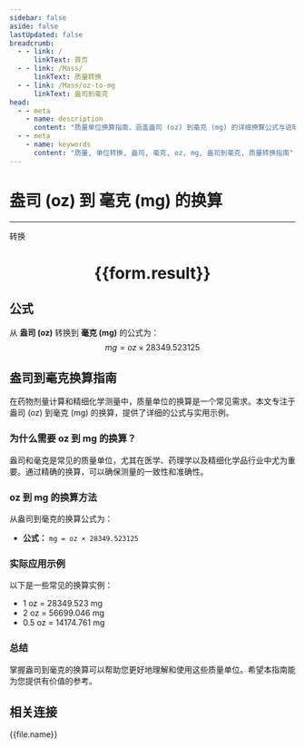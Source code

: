 ```yaml
---
sidebar: false
aside: false
lastUpdated: false
breadcrumb:
  - - link: /
      linkText: 首页
  - - link: /Mass/
      linkText: 质量转换
  - - link: /Mass/oz-to-mg
      linkText: 盎司到毫克
head:
  - - meta
    - name: description
      content: "质量单位换算指南，涵盖盎司 (oz) 到毫克 (mg) 的详细换算公式与说明。"
  - - meta
    - name: keywords
      content: "质量, 单位转换, 盎司, 毫克, oz, mg, 盎司到毫克, 质量转换指南"
---
```

# 盎司 (oz) 到 毫克 (mg) 的换算
---
<script setup>
import { onMounted, reactive, inject, ref } from 'vue'
import { NButton, NForm, NFormItem, NInput, NInputNumber, NSelect, NCard, useMessage,NGrid ,NGi } from 'naive-ui'
import { defineClientComponent } from 'vitepress'
import { Mass } from '../../files';

const convert = inject('convert')

const form = reactive({
  number: null,
  result: '',
})

const convertHandler = () => {
  if (form.number !== null && !isNaN(form.number)) {
    const convertedValue = parseFloat(form.number) * 28349.523125
    form.result = `${form.number}oz = ${convertedValue.toFixed(3)}mg`
  } else {
    form.result = '请输入有效的数值。'
  }
}
</script>

<n-form size="large" :model="form">
  <n-form-item label="盎司 (oz)">
    <n-input-number v-model:value="form.number" placeholder="输入盎司" style="width: 100%" />
  </n-form-item>
  <n-form-item>
    <n-button type="primary" @click="convertHandler" block>转换</n-button>
  </n-form-item>
</n-form>

<n-card  embedded :bordered="false" hoverable>
  <div  style="text-align:center">
    <h1>{{form.result}}</h1>
  </div>
</n-card>

## 公式

从 **盎司 (oz)** 转换到 **毫克 (mg)** 的公式为：
$$ mg = oz \times 28349.523125 $$

## 盎司到毫克换算指南

在药物剂量计算和精细化学测量中，质量单位的换算是一个常见需求。本文专注于盎司 (oz) 到毫克 (mg) 的换算，提供了详细的公式与实用示例。

### 为什么需要 oz 到 mg 的换算？

盎司和毫克是常见的质量单位，尤其在医学、药理学以及精细化学品行业中尤为重要。通过精确的换算，可以确保测量的一致性和准确性。

### oz 到 mg 的换算方法

从盎司到毫克的换算公式为：

- **公式：** `mg = oz × 28349.523125`

### 实际应用示例

以下是一些常见的换算实例：

- 1 oz = 28349.523 mg
- 2 oz = 56699.046 mg
- 0.5 oz = 14174.761 mg

### 总结

掌握盎司到毫克的换算可以帮助您更好地理解和使用这些质量单位。希望本指南能为您提供有价值的参考。

## 相关连接
<n-grid x-gap="12" :cols="4">
  <n-gi v-for="(file, index) in Mass" :key="index">
    <n-button
      text
      tag="a"
      :href="file.path"
      type="primary"
    >
      {{file.name}}
    </n-button>
  </n-gi>
</n-grid>